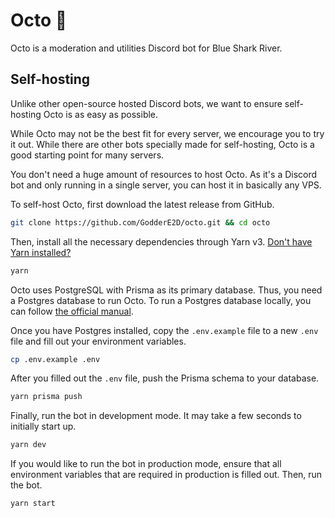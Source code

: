 # Octo 🍋

Octo is a moderation and utilities Discord bot for Blue Shark River.

## Self-hosting

Unlike other open-source hosted Discord bots, we want to ensure self-hosting Octo is as easy as possible.

While Octo may not be the best fit for every server, we encourage you to try it out. While there are other bots specially made for self-hosting, Octo is a good starting point for many servers.

You don't need a huge amount of resources to host Octo. As it's a Discord bot and only running in a single server, you can host it in basically any VPS.

To self-host Octo, first download the latest release from GitHub.

```bash
git clone https://github.com/GodderE2D/octo.git && cd octo
```

Then, install all the necessary dependencies through Yarn v3. [Don't have Yarn installed?](https://yarnpkg.com/getting-started/install)

```bash
yarn
```

Octo uses PostgreSQL with Prisma as its primary database. Thus, you need a Postgres database to run Octo. To run a Postgres database locally, you can follow [the official manual](https://www.postgresql.org/docs/current/tutorial-install.html).

Once you have Postgres installed, copy the `.env.example` file to a new `.env` file and fill out your environment variables.

```bash
cp .env.example .env
```

After you filled out the `.env` file, push the Prisma schema to your database.

```bash
yarn prisma push
```

Finally, run the bot in development mode. It may take a few seconds to initially start up.

```bash
yarn dev
```

If you would like to run the bot in production mode, ensure that all environment variables that are required in production is filled out. Then, run the bot.

```bash
yarn start
```
